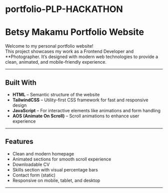 # portfolio-PLP-HACKATHON
# Betsy Makamu Portfolio Website

Welcome to my personal portfolio website!  
This project showcases my work as a Frontend Developer and **Photographer. It’s designed with modern web technologies to provide a clean, animated, and mobile-friendly experience.

---

##  Built With

- **HTML** – Semantic structure of the website
- **TailwindCSS** – Utility-first CSS framework for fast and responsive design
- **JavaScript** – For interactive elements like animations and form handling
- **AOS (Animate On Scroll)** – Scroll animations to enhance user experience

---

##  Features

-  Clean and modern homepage
-  Animated sections for smooth scroll experience
-  Downloadable CV 
-  Skills section with visual percentage bars
-  Contact form (static)
-  Responsive on mobile, tablet, and desktop

---


